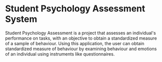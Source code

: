 # Student Psychology Assessment System
 Student Psychology Assessment is a project that assesses an individual's performance on tasks, with an objective to obtain a standardized measure of a sample of behaviour. Using this application, the user can obtain standardized measure of behaviour by examining behaviour and emotions of an individual using instruments like questionnaires.
